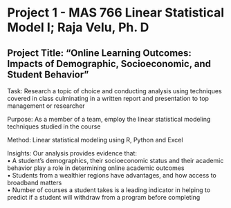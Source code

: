 
# Project 1 - MAS 766 Linear Statistical Model I; Raja Velu, Ph. D

## Project Title: “Online Learning Outcomes: Impacts of Demographic, Socioeconomic, and Student Behavior”
Task: Research a topic of choice and conducting analysis using techniques covered in class culminating in a written report and presentation to top management or researcher

Purpose: As a member of a team, employ the linear statistical modeling techniques studied in the course

Method: Linear statistical modeling using R, Python and Excel

Insights: Our analysis provides evidence that:<br/>
•	A student’s demographics, their socioeconomic status and their academic behavior play a role in determining online academic outcomes<br/> 
•	Students from a wealthier regions have advantages, and how access to broadband matters<br/>
•	Number of courses a student takes is a leading indicator in helping to predict if a student will withdraw from a program before completing<br/>
